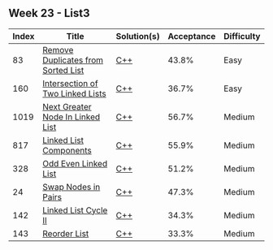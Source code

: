 ## Week 23 - List3
Index|Title|Solution(s)|Acceptance|Difficulty
-|-|-|-|-
83|[Remove Duplicates from Sorted List](https://leetcode.com/problems/remove-duplicates-from-sorted-list)|[C++](./83.remove-duplicates-from-sorted-list.cpp)|43.8%|Easy
160|[Intersection of Two Linked Lists](https://leetcode.com/problems/intersection-of-two-linked-lists)|[C++](./160.intersection-of-two-linked-lists.cpp)|36.7%|Easy
1019|[Next Greater Node In Linked List](https://leetcode.com/problems/next-greater-node-in-linked-list)|[C++](./1019.next-greater-node-in-linked-list.cpp)|56.7%|Medium
817|[Linked List Components](https://leetcode.com/problems/linked-list-components)|[C++](./817.linked-list-components.cpp)|55.9%|Medium
328|[Odd Even Linked List](https://leetcode.com/problems/odd-even-linked-list)|[C++](./328.odd-even-linked-list.cpp)|51.2%|Medium
24|[Swap Nodes in Pairs](https://leetcode.com/problems/swap-nodes-in-pairs)|[C++](./24.swap-nodes-in-pairs.cpp)|47.3%|Medium
142|[Linked List Cycle II](https://leetcode.com/problems/linked-list-cycle-ii)|[C++](./142.linked-list-cycle-ii.cpp)|34.3%|Medium
143|[Reorder List](https://leetcode.com/problems/reorder-list)|[C++](./143.reorder-list.cpp)|33.3%|Medium
